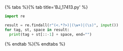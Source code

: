 {% tabs %}{% tab title='BJ_17413.py' %}

```py
import re

result = re.findall(r"(<.*?>)|(\w+)|(\s)", input())
for tag, st, space in result:
  print(tag + st[::-1] + space, end="")
```

{% endtab %}{% endtabs %}
